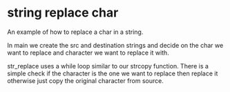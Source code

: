 # string replace char

An example of how to replace a char in a string.

In main we create the src and destination strings and decide on the char we want to replace and character we want to replace it with. 

str_replace uses a while loop similar to our strcopy function. There is a simple check if the character is the one we want to replace then replace it otherwise just copy the original character from source.


